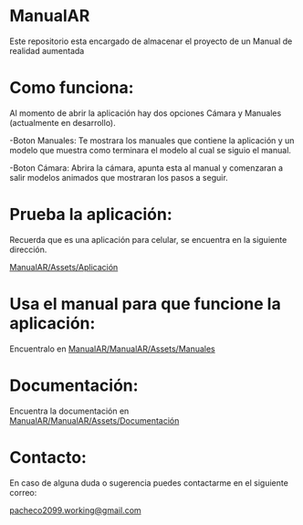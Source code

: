 # ManualAR
Este repositorio esta encargado de almacenar el proyecto de un Manual de realidad aumentada


# Como funciona:
Al momento de abrir la aplicación hay dos opciones Cámara y Manuales (actualmente en desarrollo).

-Boton Manuales: Te mostrara los manuales que contiene la aplicación y un modelo que muestra como terminara el modelo al cual se siguio el manual.

-Boton Cámara: Abrira la cámara, apunta esta al manual y comenzaran a salir modelos animados que mostraran los pasos a seguir.


# Prueba la aplicación:

Recuerda que es una aplicación para celular, se encuentra en la siguiente dirección.

[ManualAR/Assets/Aplicación](https://github.com/RicardoSantana2099/ManualAR/tree/a7193495212d3ec589fcce1b93c305de4d8ebbff/ManualAR/Assets/Aplicaci%C3%B3n)

# Usa el manual para que funcione la aplicación:

Encuentralo en [ManualAR/ManualAR/Assets/Manuales](https://github.com/RicardoSantana2099/ManualAR/tree/a7193495212d3ec589fcce1b93c305de4d8ebbff/ManualAR/Assets/Manuales)

# Documentación:


Encuentra la documentación en [ManualAR/ManualAR/Assets/Documentación](https://github.com/RicardoSantana2099/ManualAR/tree/main/ManualAR/Assets/Documentaci%C3%B3n)

# Contacto:

En caso de alguna duda o sugerencia puedes contactarme en el siguiente correo:

pacheco2099.working@gmail.com
